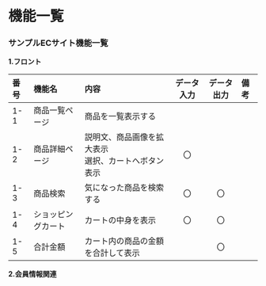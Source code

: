 # 機能一覧
### サンプルECサイト機能一覧
**1.フロント**

|番号|機能名|内容|データ入力|データ出力|備考|
|:---|:---|:---|:---:|:----:|:---|
|1-1|商品一覧ページ|商品を一覧表示する||||
|1-2|商品詳細ページ|説明文、商品画像を拡大表示<br>選択、カートへボタン表示|〇|||
|1-3|商品検索|気になった商品を検索する|〇|〇||
|1-4|ショッピングカート|カートの中身を表示|〇|〇||
|1-5|合計金額|カート内の商品の金額を合計して表示||〇||
**2.会員情報関連**
